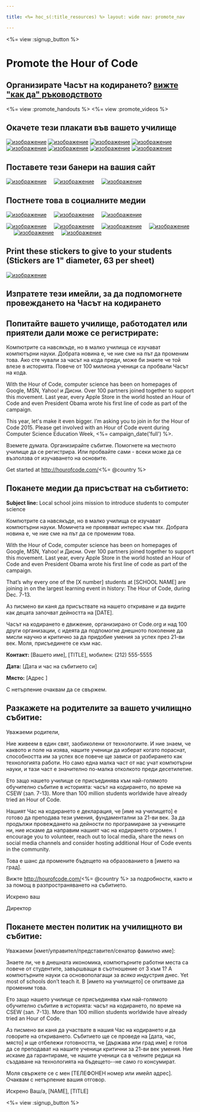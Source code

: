 ```yaml
---

title: <%= hoc_s(:title_resources) %> layout: wide nav: promote_nav

---
```


<link rel="stylesheet" type="text/css" href="/css/promote-page.css" />
</link>

<%= view :signup_button %>

# Promote the Hour of Code

## Организирате Часът на кодирането? [ вижте "как да" ръководството](<%= hoc_uri('/resources/how-to') %>)

<%= view :promote_handouts %> <%= view :promote_videos %>

<a id="posters"></a>

## Окачете тези плакати във вашето училище

[![изображение](/images/fit-280/malala-yousafzai.png)](/files/malala-yousafzai-poster.pdf) [![изображение](/images/fit-280/sheryl-sandberg.png)](/files/sheryl-sandberg-poster.pdf) [![изображение](/images/fit-280/mark-zuckerberg.png)](/files/mark-zuckerberg-poster.pdf) [![изображение](/images/fit-280/marissa-mayer.png)](/files/marissa-mayer-poster.pdf) [![изображение](/images/fit-280/susan.png)](/files/susan-wojcicki-poster.pdf) [![изображение](/images/fit-280/chris-bosh.png)](/files/chris-bosh-poster.pdf) [![изображение](/images/fit-280/barack-obama.png)](/files/barack-obama-poster.pdf) [![изображение](/images/fit-280/ashton-kutcher.png)](/files/ashton-kutcher-poster.pdf)

<a id="banners"></a>

## Поставете тези банери на вашия сайт

[![изображение](/images/fit-250/banner1.jpg)](/images/banner1.jpg)&nbsp;&nbsp;&nbsp;&nbsp; [![изображение](/images/fit-250/banner3.jpg)](/images/banner3.jpg)&nbsp;&nbsp;&nbsp;&nbsp; [![изображение](/images/fit-500/banner5.jpg)](/images/banner5.jpg)&nbsp;&nbsp;&nbsp;&nbsp;

<a id="social"></a>

## Постнете това в социалните медии

[![изображение](/images/fit-250/social-1.jpg)](/images/social-1.jpg)&nbsp;&nbsp;&nbsp;&nbsp; [![изображение](/images/fit-250/social-2.jpg)](/images/social-2.jpg)&nbsp;&nbsp;&nbsp;&nbsp; [![изображение](/images/fit-250/social-3.jpg)](/images/social-3.jpg)&nbsp;&nbsp;&nbsp;&nbsp;

[![изображение](/images/fit-250/mark.jpg)](/images/mark.jpg)&nbsp;&nbsp;&nbsp;&nbsp; [![изображение](/images/fit-250/susan.png)](/images/susan.png)&nbsp;&nbsp;&nbsp;&nbsp; [![изображение](/images/fit-250/chris.jpg)](/images/chris.jpg)&nbsp;&nbsp;&nbsp;&nbsp; [![изображение](/images/fit-250/marissa.jpg)](/images/marissa.jpg)&nbsp;&nbsp;&nbsp;&nbsp; [![изображение](/images/fit-250/ashton.jpg)](/images/ashton.jpg)&nbsp;&nbsp;&nbsp;&nbsp; [![изображение](/images/fit-250/barack.jpg)](/images/barack.jpg)&nbsp;&nbsp;&nbsp;&nbsp;

<a id="stickers"></a>

## Print these stickers to give to your students (Stickers are 1" diameter, 63 per sheet)

[![изображение](/images/fit-250/hour-of-code-stickers.png)](/images/hour-of-code-stickers.pdf)

<a id="sample-emails"></a>

## Изпратете тези имейли, за да подпомогнете провеждането на Часът на кодирането

<a id="email"></a>

## Попитайте вашето училище, работодател или приятели дали може се регистрирате:

Компютрите са навсякъде, но в малко училища се изучават компютърни науки. Добрата новина е, че ние сме на път да променим това. Ако сте чували за часът на кода преди, може би знаете че той влезе в историята. Повече от 100 милиона ученици са пробвали Часът на кода.

With the Hour of Code, computer science has been on homepages of Google, MSN, Yahoo! и Дисни. Over 100 partners joined together to support this movement. Last year, every Apple Store in the world hosted an Hour of Code and even President Obama wrote his first line of code as part of the campaign.

This year, let's make it even bigger. I’m asking you to join in for the Hour of Code 2015. Please get involved with an Hour of Code event during Computer Science Education Week, <%= campaign_date('full') %>.

Вземете думата. Организирайте събитие. Помогнете на местното училище да се регистрира. Или пробвайте сами - всеки може да се възползва от изучаването на основите.

Get started at http://hourofcode.com/<%= @country %>

<a id="media-pitch"></a>

## Поканете медии да присъстват на събитието:

**Subject line:** Local school joins mission to introduce students to computer science

Компютрите са навсякъде, но в малко училища се изучават компютърни науки. Момичета не проявяват интерес към тях. Добрата новина е, че ние сме на път да се променим това.

With the Hour of Code, computer science has been on homepages of Google, MSN, Yahoo! и Дисни. Over 100 partners joined together to support this movement. Last year, every Apple Store in the world hosted an Hour of Code and even President Obama wrote his first line of code as part of the campaign.

That’s why every one of the [X number] students at [SCHOOL NAME] are joining in on the largest learning event in history: The Hour of Code, during Dec. 7-13.

Аз писмено ви каня да присъствате на нашето откриване и да видите как децата започват дейността на [DATE].

Часът на кодирането е движение, организирано от Code.org и над 100 други организации, с идеята да подпомогне днешното поколение да мисли научно и критично за да придобие умения за успех през 21-ви век. Моля, присъединете се към нас.

**Контакт:** [Вашето име], [TITLE], мобилен: (212) 555-5555

**Дата:** [Дата и час на събитието си]

**Място:** [Адрес ]

С нетърпение очаквам да се свържем.

<a id="parents"></a>

## Разкажете на родителите за вашето училищно събитие:

Уважаеми родители,

Ние живеем в един свят, заобиколени от технологиите. И ние знаем, че каквото и поле на изява, нашите ученици да изберат когато пораснат, способността им за успех все повече ще зависи от разбирането как технологията работи. Но само една малка част от нас учат компютърни науки, и тази част е значително по-малка отколкото преди десетилетие.

Ето защо нашето училище се присъединява към най-голямото обучително събитие в историята: часът на кодирането, по време на CSEW (зал. 7-13). More than 100 million students worldwide have already tried an Hour of Code.

Нашият Час на кодирането е декларация, че [име на училището] е готово да преподава тези умения, фундаментални за 21-ви век. За да продължи провеждането на дейности по програмиране за учениците ни, ние искаме да направим нашият час на кодирането огромен. I encourage you to volunteer, reach out to local media, share the news on social media channels and consider hosting additional Hour of Code events in the community.

Това е шанс да промените бъдещето на образованието в [името на град].

Вижте http://hourofcode.com/<%= @country %> за подробности, както и за помощ в разпространяването на събитието.

Искрено ваш

Директор

<a id="politicians"></a>

## Поканете местен политик на училищното ви събитие:

Уважаеми [кмет/управител/представител/сенатор фамилно име]:

Знаете ли, че в днешната икономика, компютърните работни места са повече от студентите, завършващи в съотношение от 3 към 1? А компютърните науки са основополагащи за *всяка* индустрия днес. Yet most of schools don’t teach it. В [името на училището] се опитваме да променим това.

Ето защо нашето училище се присъединява към най-голямото обучително събитие в историята: часът на кодирането, по време на CSEW (зал. 7-13). More than 100 million students worldwide have already tried an Hour of Code.

Аз писмено ви каня да участвате в нашия Час на кодирането и да говорите на откриването. Събитието ще се проведе на [дата, час, място] и ще отбележи готовността, че [държава или град име] е готов да се преподават на нашите ученици критични за 21-ви век умения. Ние искаме да гарантираме, че нашите ученици са в челните редици на създаване на технологията на бъдещето--не само го консумират.

Моля свържете се с мен [ТЕЛЕФОНЕН номер или имейл адрес]. Очаквам с нетърпение вашия отговор.

Искрено Ваш/а, [NAME], [TITLE]

<%= view :signup_button %>